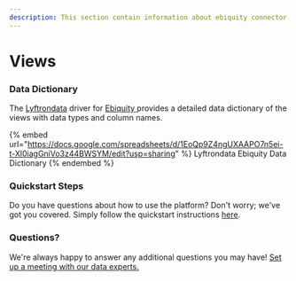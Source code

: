 ```yaml
---
description: This section contain information about ebiquity connector views information
---
```


# Views

### Data Dictionary

The [Lyftrondata](https://www.lyftrondata.com/) driver for [Ebiquity](https://www.lyftrondata.com/integration/Ebiquity/)[ ](https://www.lyftrondata.com/integration/ebiquity/)provides a detailed data dictionary of the views with data types and column names.

{% embed url="https://docs.google.com/spreadsheets/d/1EoQp9Z4ngUXAAPO7n5ei-t-Xl0iagGniVo3z44BWSYM/edit?usp=sharing" %}
Lyftrondata Ebiquity Data Dictionary
{% endembed %}

### Quickstart Steps

Do you have questions about how to use the platform? Don't worry; we've got you covered. Simply follow the quickstart instructions [here](../../../../quickstart-steps.md).

### Questions? <a href="#questions" id="questions"></a>

We're always happy to answer any additional questions you may have! [Set up a meeting with our data experts.](https://www.lyftrondata.com/book-a-meeting/)


